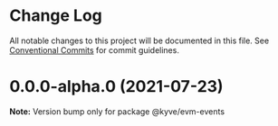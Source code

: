 # Change Log

All notable changes to this project will be documented in this file.
See [Conventional Commits](https://conventionalcommits.org) for commit guidelines.

# 0.0.0-alpha.0 (2021-07-23)

**Note:** Version bump only for package @kyve/evm-events
